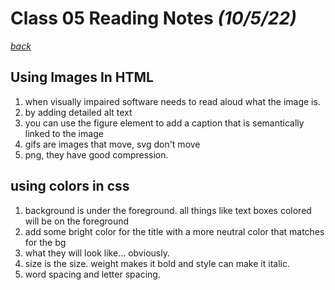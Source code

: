 # Class 05 Reading Notes *(10/5/22)*

[*back*](../README.md)

## Using Images In HTML

1. when visually impaired software needs to read aloud what the image is.
2. by adding detailed alt text
3. you can use the figure element to add a caption that is semantically linked to the image
4. gifs are images that move, svg don't move
5. png, they have good compression.

## using colors in css

1. background is under the foreground. all things like text boxes colored will be on the foreground
2. add some bright color for the title with a more neutral color that matches for the bg
3. what they will look like... obviously.
4. size is the size. weight makes it bold and style can make it italic.
5. word spacing and letter spacing.
